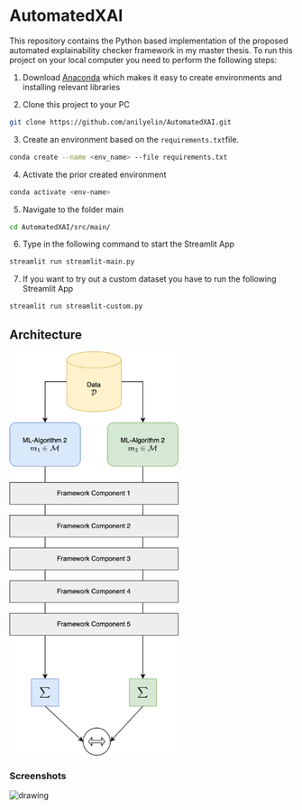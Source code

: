 # AutomatedXAI
This repository contains the Python based implementation of the proposed automated explainability checker framework in my master thesis. 
To run this project on your local computer you need to perform the following steps:

1. Download [Anaconda](https://www.anaconda.com/) which makes it easy to create environments and installing relevant libraries

2. Clone this project to your PC
```bash
git clone https://github.com/anilyelin/AutomatedXAI.git
```

3. Create an environment based on the ```requirements.txt```file. 
```bash
conda create --name <env_name> --file requirements.txt
```

4. Activate the prior created environment

```bash
conda activate <env-name>
```

5. Navigate to the folder main
```bash 
cd AutomatedXAI/src/main/
```

6. Type in the following command to start the Streamlit App

```bash
streamlit run streamlit-main.py
```

7. If you want to try out a custom dataset you have to run the following Streamlit App
```bash
streamlit run streamlit-custom.py
```


## Architecture

<img src="https://github.com/anilyelin/AutomatedXAI/blob/main/src/main/method.png" alt="drawing" width="300"/>

### Screenshots

<img src="https://github.com/anilyelin/AutomatedXAI/blob/main/src/prototype.gif" alt="drawing" width="600"/>